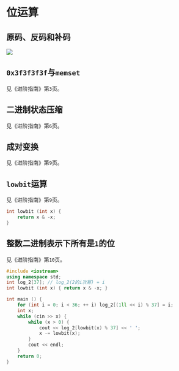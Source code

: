 # 位运算

## 原码、反码和补码

![](/img/0027.jpg)

## `0x3f3f3f3f`与`memset`

见《进阶指南》第`3`页。

## 二进制状态压缩

见《进阶指南》第`6`页。

## 成对变换

见《进阶指南》第`9`页。

## `lowbit`运算

见《进阶指南》第`9`页。

```cpp
int lowbit (int x) {
    return x & -x;
}
```

## 整数二进制表示下所有是`1`的位

见《进阶指南》第`10`页。

```cpp
#include <iostream>
using namespace std;
int log_2[37]; // log_2(2的i次幂) = i
int lowbit (int x) { return x & -x; }

int main () {
    for (int i = 0; i < 36; ++ i) log_2[(1ll << i) % 37] = i;
    int x;
    while (cin >> x) {
        while (x > 0) {
            cout << log_2[lowbit(x) % 37] << ' ';
            x -= lowbit(x);
        }
        cout << endl;
    }
    return 0;
}
```